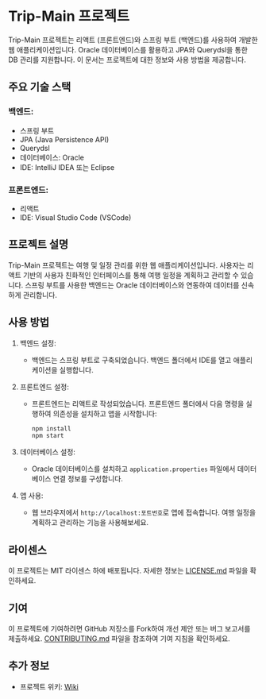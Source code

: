 # Trip-Main 프로젝트

Trip-Main 프로젝트는 리액트 (프론트엔드)와 스프링 부트 (백엔드)를 사용하여 개발한 웹 애플리케이션입니다. Oracle 데이터베이스를 활용하고 JPA와 Querydsl을 통한 DB 관리를 지원합니다. 이 문서는 프로젝트에 대한 정보와 사용 방법을 제공합니다.

## 주요 기술 스택

### 백엔드:

- 스프링 부트
- JPA (Java Persistence API)
- Querydsl
- 데이터베이스: Oracle
- IDE: IntelliJ IDEA 또는 Eclipse

### 프론트엔드:

- 리액트
- IDE: Visual Studio Code (VSCode)

## 프로젝트 설명

Trip-Main 프로젝트는 여행 및 일정 관리를 위한 웹 애플리케이션입니다. 사용자는 리액트 기반의 사용자 친화적인 인터페이스를 통해 여행 일정을 계획하고 관리할 수 있습니다. 스프링 부트를 사용한 백엔드는 Oracle 데이터베이스와 연동하여 데이터를 신속하게 관리합니다.

## 사용 방법

1. 백엔드 설정:

   - 백엔드는 스프링 부트로 구축되었습니다. 백엔드 폴더에서 IDE를 열고 애플리케이션을 실행합니다.

2. 프론트엔드 설정:

   - 프론트엔드는 리액트로 작성되었습니다. 프론트엔드 폴더에서 다음 명령을 실행하여 의존성을 설치하고 앱을 시작합니다:

     ```bash
     npm install
     npm start
     ```

3. 데이터베이스 설정:

   - Oracle 데이터베이스를 설치하고 `application.properties` 파일에서 데이터베이스 연결 정보를 구성합니다.

4. 앱 사용:

   - 웹 브라우저에서 `http://localhost:포트번호`로 앱에 접속합니다. 여행 일정을 계획하고 관리하는 기능을 사용해보세요.

## 라이센스

이 프로젝트는 MIT 라이센스 하에 배포됩니다. 자세한 정보는 [LICENSE.md](LICENSE.md) 파일을 확인하세요.

## 기여

이 프로젝트에 기여하려면 GitHub 저장소를 Fork하여 개선 제안 또는 버그 보고서를 제출하세요. [CONTRIBUTING.md](CONTRIBUTING.md) 파일을 참조하여 기여 지침을 확인하세요.

## 추가 정보

- 프로젝트 위키: [Wiki](https://github.com/yourusername/trip-main/wiki)

